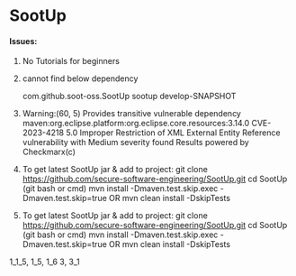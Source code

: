 # SootUp
#### Issues:
1. No Tutorials for beginners
2. cannot find below dependency

    <dependency>
      <groupId>com.github.soot-oss.SootUp</groupId>
      <artifactId>sootup</artifactId>
      <version>develop-SNAPSHOT</version>
    </dependency>

3. Warning:(60, 5)  Provides transitive vulnerable dependency maven:org.eclipse.platform:org.eclipse.core.resources:3.14.0 CVE-2023-4218 5.0 Improper Restriction of XML External Entity Reference vulnerability with Medium severity found  Results powered by Checkmarx(c) 

4. To get latest SootUp jar & add to project:
   git clone https://github.com/secure-software-engineering/SootUp.git
   cd SootUp (git bash or cmd)
   mvn install  -Dmaven.test.skip.exec -Dmaven.test.skip=true
   OR
   mvn clean install -DskipTests
   

4. To get latest SootUp jar & add to project:
   git clone https://github.com/secure-software-engineering/SootUp.git
   cd SootUp (git bash or cmd)
   mvn install  -Dmaven.test.skip.exec -Dmaven.test.skip=true
   OR
   mvn clean install -DskipTests
   
1_1_5, 1_5, 1_6 3, 3_1